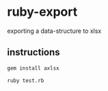# ruby-export

exporting a data-structure to xlsx

## instructions

```sh
gem install axlsx
```
```sh
ruby test.rb
```
